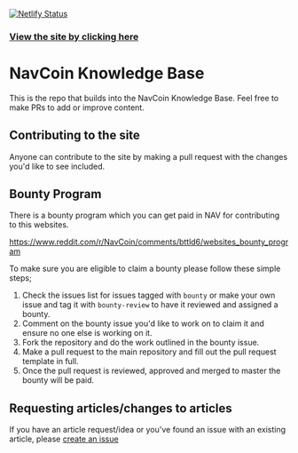 [![Netlify Status](https://api.netlify.com/api/v1/badges/74b01439-7540-4af8-bd6a-6c1989dd6510/deploy-status)](https://app.netlify.com/sites/navcoin-knowledge-base/deploys)

### [View the site by clicking here](https://navcoin-knowledge-base.netlify.com/)

# NavCoin Knowledge Base

This is the repo that builds into the NavCoin Knowledge Base. Feel free to make PRs to add or improve content.

## Contributing to the site

Anyone can contribute to the site by making a pull request with the changes you'd like to see included.

## Bounty Program

There is a bounty program which you can get paid in NAV for contributing to this websites.

https://www.reddit.com/r/NavCoin/comments/bttld6/websites_bounty_program

To make sure you are eligible to claim a bounty please follow these simple steps;

1. Check the issues list for issues tagged with `bounty` or make your own issue and tag it with `bounty-review` to have it reviewed and assigned a bounty.
2. Comment on the bounty issue you'd like to work on to claim it and ensure no one else is working on it.
3. Fork the repository and do the work outlined in the bounty issue.
4. Make a pull request to the main repository and fill out the pull request template in full.
5. Once the pull request is reviewed, approved and merged to master the bounty will be paid.


## Requesting articles/changes to articles

If you have an article request/idea or you've found an issue with an existing article, please [create an issue](https://github.com/NAVCoin/KnowledgeBase/issues/)
